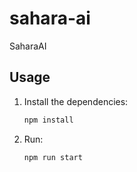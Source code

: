 # sahara-ai

SaharaAI

## Usage

1. Install the dependencies:
   ```sh
   npm install
   ```
2. Run:
   ```sh
   npm run start
   ```
